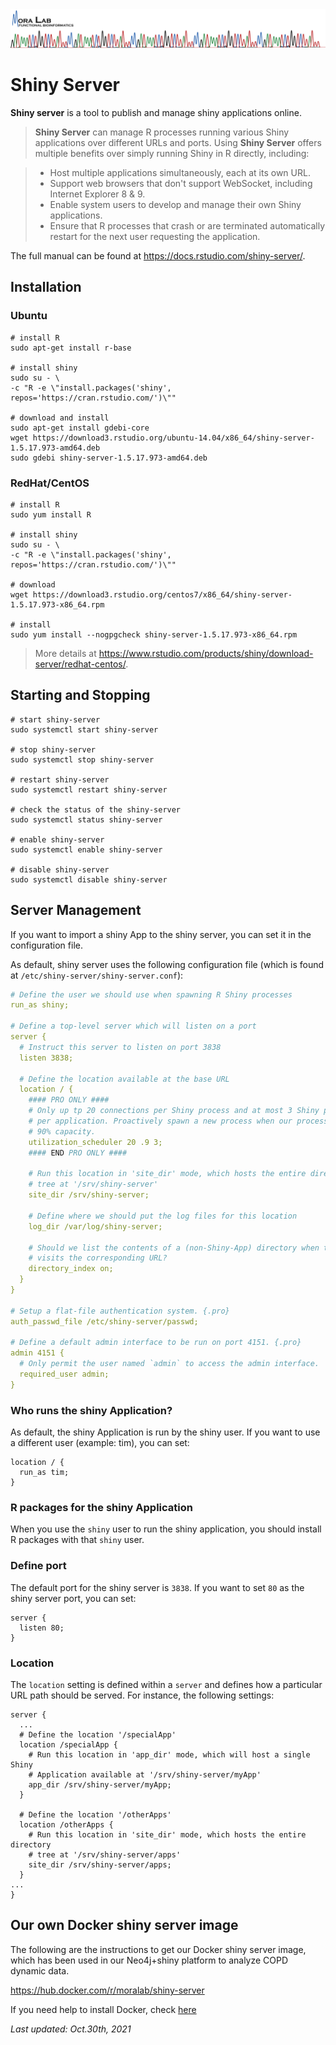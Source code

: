 <img src="../../../images/MORALAB_Banner.png">

# Shiny Server

**Shiny server** is a tool to publish and manage shiny applications online.

> **Shiny Server** can manage R processes running various Shiny applications over different URLs and ports. Using **Shiny Server** offers multiple benefits over simply running Shiny in R directly, including:

> - Host multiple applications simultaneously, each at its own URL.
> - Support web browsers that don't support WebSocket, including Internet Explorer 8 & 9.
> - Enable system users to develop and manage their own Shiny applications.
> - Ensure that R processes that crash or are terminated automatically restart for the next user requesting the application.

The full manual can be found at https://docs.rstudio.com/shiny-server/.

## Installation

### Ubuntu

```shell
# install R
sudo apt-get install r-base

# install shiny
sudo su - \
-c "R -e \"install.packages('shiny', repos='https://cran.rstudio.com/')\""

# download and install
sudo apt-get install gdebi-core
wget https://download3.rstudio.org/ubuntu-14.04/x86_64/shiny-server-1.5.17.973-amd64.deb
sudo gdebi shiny-server-1.5.17.973-amd64.deb
```

### RedHat/CentOS

```shell
# install R
sudo yum install R

# install shiny
sudo su - \
-c "R -e \"install.packages('shiny', repos='https://cran.rstudio.com/')\""

# download
wget https://download3.rstudio.org/centos7/x86_64/shiny-server-1.5.17.973-x86_64.rpm

# install
sudo yum install --nogpgcheck shiny-server-1.5.17.973-x86_64.rpm
```

> More details at https://www.rstudio.com/products/shiny/download-server/redhat-centos/.

## Starting and Stopping

```shell
# start shiny-server
sudo systemctl start shiny-server

# stop shiny-server
sudo systemctl stop shiny-server

# restart shiny-server
sudo systemctl restart shiny-server

# check the status of the shiny-server
sudo systemctl status shiny-server

# enable shiny-server
sudo systemctl enable shiny-server

# disable shiny-server
sudo systemctl disable shiny-server
```

## Server Management

If you want to import a shiny App to the shiny server, you can set it in the configuration file.

As default, shiny server uses the following configuration file (which is found at `/etc/shiny-server/shiny-server.conf`):

```yaml
# Define the user we should use when spawning R Shiny processes
run_as shiny;

# Define a top-level server which will listen on a port
server {
  # Instruct this server to listen on port 3838
  listen 3838;

  # Define the location available at the base URL
  location / {
    #### PRO ONLY ####
    # Only up tp 20 connections per Shiny process and at most 3 Shiny processes
    # per application. Proactively spawn a new process when our processes reach
    # 90% capacity.
    utilization_scheduler 20 .9 3;
    #### END PRO ONLY ####

    # Run this location in 'site_dir' mode, which hosts the entire directory
    # tree at '/srv/shiny-server'
    site_dir /srv/shiny-server;

    # Define where we should put the log files for this location
    log_dir /var/log/shiny-server;

    # Should we list the contents of a (non-Shiny-App) directory when the user
    # visits the corresponding URL?
    directory_index on;
  }
}

# Setup a flat-file authentication system. {.pro}
auth_passwd_file /etc/shiny-server/passwd;

# Define a default admin interface to be run on port 4151. {.pro}
admin 4151 {
  # Only permit the user named `admin` to access the admin interface.
  required_user admin;
}
```

### Who runs the shiny Application?

As default, the shiny Application is run by the shiny user. If you want to use a different user (example: tim), you can set:

```shell
location / {
  run_as tim;
}
```

### R packages for the shiny Application

When you use the `shiny` user to run the shiny application, you should install R packages with that `shiny` user.

### Define port

The default port for the shiny server is `3838`. If you want to set `80` as the shiny server port, you can set:

```shell
server {
  listen 80;
}
```

### Location

The `location` setting is defined within a `server` and defines how a particular URL path should be served. For instance, the following settings:

```shell
server {
  ...
  # Define the location '/specialApp'
  location /specialApp {
    # Run this location in 'app_dir' mode, which will host a single Shiny
    # Application available at '/srv/shiny-server/myApp'
    app_dir /srv/shiny-server/myApp;
  }

  # Define the location '/otherApps'
  location /otherApps {
    # Run this location in 'site_dir' mode, which hosts the entire directory
    # tree at '/srv/shiny-server/apps'
    site_dir /srv/shiny-server/apps;
  }
...
}
```

## Our own Docker shiny server image
The following are the instructions to get our Docker shiny server image, which has been used in our Neo4j+shiny platform to analyze COPD dynamic data.<br>

https://hub.docker.com/r/moralab/shiny-server

If you need help to install Docker, check [here](https://github.com/mora-lab/installing/tree/main/docker)

*Last updated: Oct.30th, 2021*
